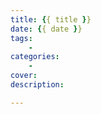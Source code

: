 ```yaml
---
title: {{ title }}
date: {{ date }}
tags: 
    - 
categories:
    - 
cover: 
description: 

---
```

